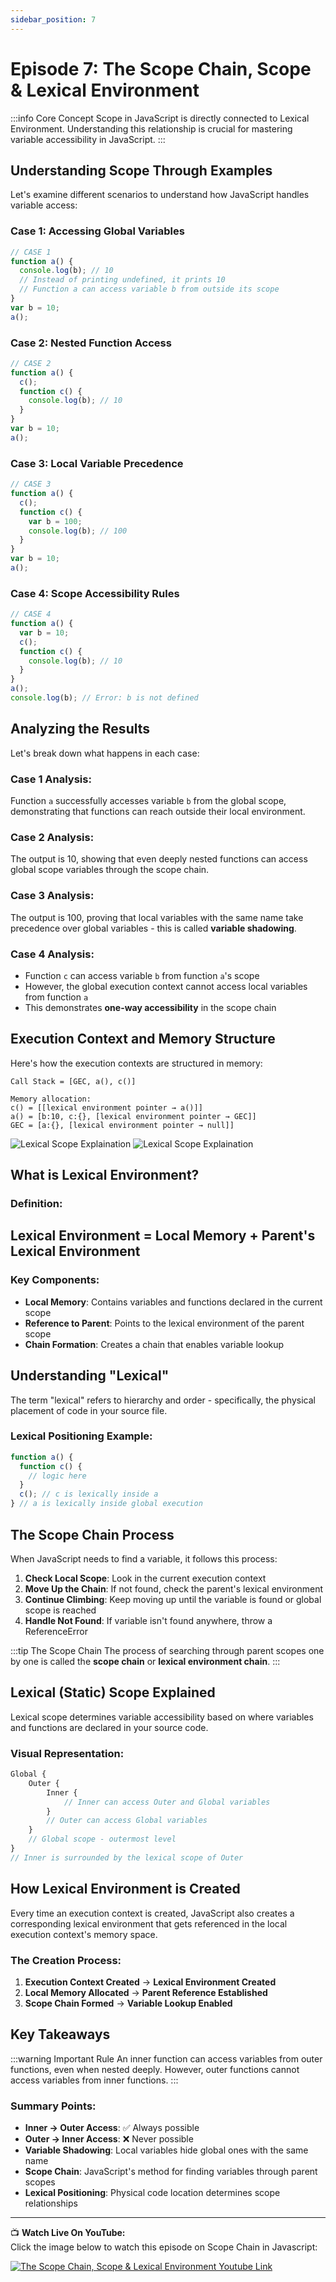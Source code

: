 ```yaml
---
sidebar_position: 7
---
```



# Episode 7: The Scope Chain, Scope & Lexical Environment

:::info Core Concept
Scope in JavaScript is directly connected to Lexical Environment. Understanding this relationship is crucial for mastering variable accessibility in JavaScript.
:::

## Understanding Scope Through Examples

Let's examine different scenarios to understand how JavaScript handles variable access:

### Case 1: Accessing Global Variables

```js
// CASE 1
function a() {
  console.log(b); // 10
  // Instead of printing undefined, it prints 10
  // Function a can access variable b from outside its scope
}
var b = 10;
a();
```

### Case 2: Nested Function Access

```js
// CASE 2
function a() {
  c();
  function c() {
    console.log(b); // 10
  }
}
var b = 10;
a();
```

### Case 3: Local Variable Precedence

```js
// CASE 3
function a() {
  c();
  function c() {
    var b = 100;
    console.log(b); // 100
  }
}
var b = 10;
a();
```

### Case 4: Scope Accessibility Rules

```js
// CASE 4
function a() {
  var b = 10;
  c();
  function c() {
    console.log(b); // 10
  }
}
a();
console.log(b); // Error: b is not defined
```

## Analyzing the Results

Let's break down what happens in each case:

### Case 1 Analysis:
Function `a` successfully accesses variable `b` from the global scope, demonstrating that functions can reach outside their local environment.

### Case 2 Analysis:  
The output is 10, showing that even deeply nested functions can access global scope variables through the scope chain.

### Case 3 Analysis:
The output is 100, proving that local variables with the same name take precedence over global variables - this is called **variable shadowing**.

### Case 4 Analysis:
- Function `c` can access variable `b` from function `a`'s scope
- However, the global execution context cannot access local variables from function `a`
- This demonstrates **one-way accessibility** in the scope chain

## Execution Context and Memory Structure

Here's how the execution contexts are structured in memory:

```
Call Stack = [GEC, a(), c()]

Memory allocation:
c() = [[lexical environment pointer → a()]]
a() = [b:10, c:{}, [lexical environment pointer → GEC]]
GEC = [a:{}, [lexical environment pointer → null]]
```

![Lexical Scope Explaination](../../static/img/lexical1.jpg 'Lexical Scope')
![Lexical Scope Explaination](../../static/img/lexical2.jpg 'Lexical Scope')

## What is Lexical Environment?

### Definition:
## Lexical Environment = Local Memory + Parent's Lexical Environment

### Key Components:
- **Local Memory**: Contains variables and functions declared in the current scope
- **Reference to Parent**: Points to the lexical environment of the parent scope
- **Chain Formation**: Creates a chain that enables variable lookup

## Understanding "Lexical"

The term "lexical" refers to hierarchy and order - specifically, the physical placement of code in your source file.

### Lexical Positioning Example:

```js
function a() {
  function c() {
    // logic here
  }
  c(); // c is lexically inside a
} // a is lexically inside global execution
```

## The Scope Chain Process

When JavaScript needs to find a variable, it follows this process:

1. **Check Local Scope**: Look in the current execution context
2. **Move Up the Chain**: If not found, check the parent's lexical environment  
3. **Continue Climbing**: Keep moving up until the variable is found or global scope is reached
4. **Handle Not Found**: If variable isn't found anywhere, throw a ReferenceError

:::tip The Scope Chain
The process of searching through parent scopes one by one is called the **scope chain** or **lexical environment chain**.
:::

## Lexical (Static) Scope Explained

Lexical scope determines variable accessibility based on where variables and functions are declared in your source code.

### Visual Representation:

```js
Global {
    Outer {
        Inner {
            // Inner can access Outer and Global variables
        }
        // Outer can access Global variables
    }
    // Global scope - outermost level
}
// Inner is surrounded by the lexical scope of Outer
```

## How Lexical Environment is Created

Every time an execution context is created, JavaScript also creates a corresponding lexical environment that gets referenced in the local execution context's memory space.

### The Creation Process:
1. **Execution Context Created** → **Lexical Environment Created**
2. **Local Memory Allocated** → **Parent Reference Established** 
3. **Scope Chain Formed** → **Variable Lookup Enabled**

## Key Takeaways

:::warning Important Rule
An inner function can access variables from outer functions, even when nested deeply. However, outer functions cannot access variables from inner functions.
:::

### Summary Points:
- **Inner → Outer Access**: ✅ Always possible
- **Outer → Inner Access**: ❌ Never possible  
- **Variable Shadowing**: Local variables hide global ones with the same name
- **Scope Chain**: JavaScript's method for finding variables through parent scopes
- **Lexical Positioning**: Physical code location determines scope relationships

---

📺 **Watch Live On YouTube:**  
Click the image below to watch this episode on Scope Chain in Javascript:

[![The Scope Chain, Scope & Lexical Environment Youtube Link](https://img.youtube.com/vi/uH-tVP8MUs8/0.jpg)](https://www.youtube.com/watch?v=uH-tVP8MUs8&ab_channel=AkshaySaini)